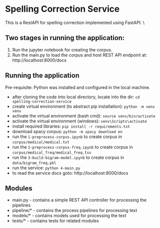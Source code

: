 # Spelling Correction Service
This is a RestAPI for spelling correction implemented using FastAPI. \

## Two stages in running the application:
1. Run the jupyter notebook for creating the corpus.
2. Run the main.py to load the corpus and host REST API endpoint at: http://localhost:8000/docs

## Running the application
Pre-requisite: Python was installed and configured in the local machine.
- after cloning the code into local directory, locate into the dir: `cd spelling-correction-service`
- create virtual environment (to abstract pip installation): `python -m venv venv`
- activate the virtual environment (bash cmd): `source venv/bin/activate`
- activate the virtual environment (windows): `venv\Scripts\activate`
- install required libraries: `pip install -r requirements.txt`
- download spacy corpus: `python -m spacy download en`
- run the `1-preprocess-corpus.ipynb` to create corpus in `corpus/medical/medical.txt`
- run the `2-preprocess-corpus-freq.ipynb` to create corpus in `corpus/medical_freq/medical_freq.tsv`
- run the `3-build-bigram-model.ipynb` to create corpus in `data/bigram_freq.pkl`
- run the service: `python 4-main.py`
- to read the service docs goto: http://localhost:8000/docs

## Modules
- main.py - contains a simple REST API controller for processing the pipelines
- pipeline/* - contains the process pipelines for processing text
- models/* - contains models used for processing the text
- tests/* - contains tests for related modules
